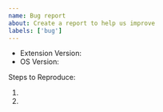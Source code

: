 ```yaml
---
name: Bug report
about: Create a report to help us improve
labels: ['bug']
---
```


- Extension Version:
- OS Version:

Steps to Reproduce:

1.
2.
